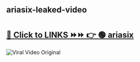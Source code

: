 
 ## ariasix-leaked-video 

# <h2><a href="https://clipsfans.com/ariasix&ref=git">🔗 Click to LINKS ⏩⏩ 👉 🟢 ariasix </a></h2>

<a href="https://clipsfans.com/ariasix&ref=git" rel="nofollow" data-target="animated-image.originalLink"><img src="https://i.ibb.co.com/xMMVF88/686577567.gif" alt="Viral Video Original" style="max-width: 100%; display: inline-block;" data-target="animated-image.originalImage"></a>

